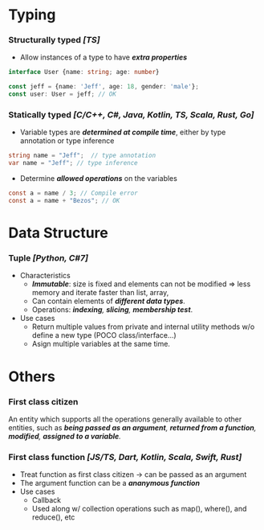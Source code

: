 # Typing
### Structurally typed _[TS]_  
+ Allow instances of a type to have **_extra properties_**
```ts
interface User {name: string; age: number}

const jeff = {name: 'Jeff', age: 18, gender: 'male'}; 
const user: User = jeff; // OK
```

### Statically typed _[C/C++, C#, Java, Kotlin, TS, Scala, Rust, Go]_
+ Variable types are _**determined at compile time**_, either by type annotation or type inference
```csharp
string name = "Jeff";  // type annotation
var name = "Jeff"; // type inference
```

+ Determine _**allowed operations**_ on the variables
```csharp
const a = name / 3; // Compile error
const a = name + "Bezos"; // OK
```


# Data Structure
### Tuple _[Python, C#7]_
+ Characteristics  
  - _**Immutable**_: size is fixed and elements can not be modified => less memory and iterate faster than list, array,
  - Can contain elements of _**different data types**_.
  - Operations: _**indexing**, **slicing**, **membership test**_.
+ Use cases
  - Return multiple values from private and internal utility methods w/o define a new type (POCO class/interface...)
  - Asign multiple variables at the same time.



# Others
### First class citizen
An entity which supports all the operations generally available to other entities, such as _**being passed as an argument**, **returned from a function**, **modified**, **assigned to a variable**._

### First class function _[JS/TS, Dart, Kotlin, Scala, Swift, Rust]_
+ Treat function as first class citizen -> can be passed as an argument
+ The argument function can be a _**ananymous function**_
+ Use cases
  - Callback
  - Used along w/ collection operations such as map(), where(), and reduce(), etc
